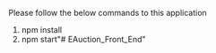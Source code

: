 Please follow the below commands to this application

1. npm install 
2. npm start"# EAuction_Front_End" 
